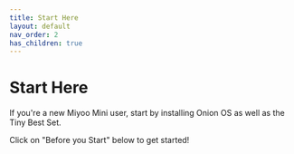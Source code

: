 ```yaml
---
title: Start Here
layout: default
nav_order: 2
has_children: true
---
```


# Start Here

If you're a new Miyoo Mini user, start by installing Onion OS as well as the Tiny Best Set. 

Click on "Before you Start" below to get started!
